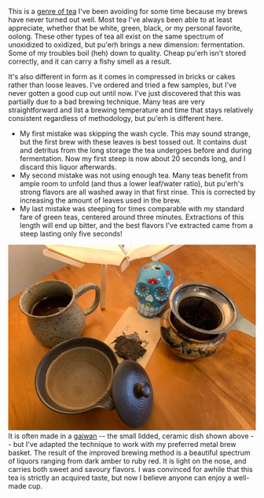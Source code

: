 This is a [genre of tea](https://en.wikipedia.org/wiki/Pu'er_tea) I've been avoiding for some time because my brews have never turned out well. Most tea I've always been able to at least appreciate, whether that be white, green, black, or my personal favorite, oolong. These other types of tea all exist on the same spectrum of unoxidized to oxidized, but pu'erh brings a new dimension: fermentation. Some of my troubles boil (heh) down to quality. Cheap pu'erh isn't stored correctly, and it can carry a fishy smell as a result. 

It's also different in form as it comes in compressed in bricks or cakes rather than loose leaves. I've ordered and tried a few samples, but I've never gotten a good cup out until now. I've just discovered that this was partially due to a bad brewing technique. Many teas are very straightforward and list a brewing temperature and time that stays relatively consistent regardless of methodology, but pu'erh is different here. 
- My first mistake was skipping the wash cycle. This may sound strange, but the first brew with these leaves is best tossed out. It contains dust and detritus from the long storage the tea undergoes before and during fermentation. Now my first steep is now about 20 seconds long, and I discard this liquor afterwards.
- My second mistake was not using enough tea. Many teas benefit from ample room to unfold (and thus a lower leaf/water ratio), but pu'erh's strong flavors are all washed away in that first rinse. This is corrected by increasing the amount of leaves used in the brew.
- My last mistake was steeping for times comparable with my standard fare of green teas, centered around three minutes. Extractions of this length will end up bitter, and the best flavors I've extracted came from a steep lasting only five seconds!

![A gaiwan brewing vessel, compressed pu'erh tea, and my usual cup with brew basket](tea.jpg)
It is often made in a [gaiwan](https://en.wikipedia.org/wiki/Gaiwan) -- the small lidded, ceramic dish shown above -- but I've adapted the technique to work with my preferred metal brew basket. The result of the improved brewing method is a beautiful spectrum of liquors ranging from dark amber to ruby red. It is light on the nose, and carries both sweet and savoury flavors. I was convinced for awhile that this tea is strictly an acquired taste, but now I believe anyone can enjoy a well-made cup.